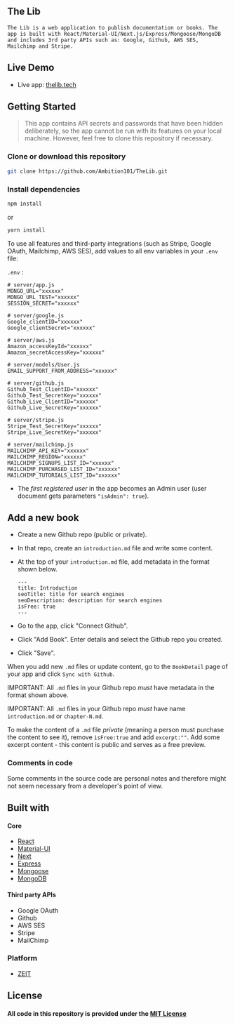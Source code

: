 ## The Lib

```The Lib is a web application to publish documentation or books. The app is built with React/Material-UI/Next.js/Express/Mongoose/MongoDB and includes 3rd party APIs such as: Google, Github, AWS SES, Mailchimp and Stripe.```

## Live Demo

- Live app:  [thelib.tech](https://thelib.tech/)

## Getting Started

> This app contains API secrets and passwords that have been hidden deliberately, so the app cannot be run with its features on your local machine. However, feel free to clone this repository if necessary.

### Clone or download this repository

```sh
git clone https://github.com/Ambition101/TheLib.git
```

### Install dependencies

```sh
npm install
```

or

```sh
yarn install
```

To use all features and third-party integrations (such as Stripe, Google OAuth, Mailchimp, AWS SES), add values to all env variables in your `.env` file:

`.env` :

```
# server/app.js
MONGO_URL="xxxxxx"
MONGO_URL_TEST="xxxxxx"
SESSION_SECRET="xxxxxx"

# server/google.js
Google_clientID="xxxxxx"
Google_clientSecret="xxxxxx"

# server/aws.js
Amazon_accessKeyId="xxxxxx"
Amazon_secretAccessKey="xxxxxx"

# server/models/User.js
EMAIL_SUPPORT_FROM_ADDRESS="xxxxxx"

# server/github.js
Github_Test_ClientID="xxxxxx"
Github_Test_SecretKey="xxxxxx"
Github_Live_ClientID="xxxxxx"
Github_Live_SecretKey="xxxxxx"

# server/stripe.js
Stripe_Test_SecretKey="xxxxxx"
Stripe_Live_SecretKey="xxxxxx"

# server/mailchimp.js
MAILCHIMP_API_KEY="xxxxxx"
MAILCHIMP_REGION="xxxxxx"
MAILCHIMP_SIGNUPS_LIST_ID="xxxxxx"
MAILCHIMP_PURCHASED_LIST_ID="xxxxxx"
MAILCHIMP_TUTORIALS_LIST_ID="xxxxxx"
```

- The _first registered user_ in the app becomes an Admin user (user document gets parameters  `"isAdmin": true`).

## Add a new book
- Create a new Github repo (public or private).
- In that repo, create an `introduction.md` file and write some content.
- At the top of your `introduction.md` file, add metadata in the format shown below.
  
  ```
  ---
  title: Introduction
  seoTitle: title for search engines
  seoDescription: description for search engines
  isFree: true
  ---
  ```

- Go to the app, click "Connect Github".
- Click "Add Book". Enter details and select the Github repo you created.
- Click "Save".

When you add new `.md` files or update content, go to the `BookDetail` page of your app and click `Sync with Github`. 

IMPORTANT: All `.md` files in your Github repo _must_ have metadata in the format shown above.

IMPORTANT: All `.md` files in your Github repo _must_ have name `introduction.md` or `chapter-N.md`.

To make the content of a `.md` file _private_ (meaning a person must purchase the content to see it), remove `isFree:true`  and add `excerpt:""`. Add some excerpt content - this content is public and serves as a free preview.

### Comments in code

Some comments in the source code are personal notes and therefore might not seem necessary from a developer's point of view.

## Built with

#### Core

- [React](https://github.com/facebook/react)
- [Material-UI](https://github.com/mui-org/material-ui)
- [Next](https://github.com/zeit/next.js)
- [Express](https://github.com/expressjs/express)
- [Mongoose](https://github.com/Automattic/mongoose)
- [MongoDB](https://github.com/mongodb/mongo)

#### Third party APIs

- Google OAuth
- Github
- AWS SES
- Stripe
- MailChimp

### Platform

- [ZEIT](https://zeit.co/now)

## License

#### All code in this repository is provided under the [MIT License](./LICENSE)